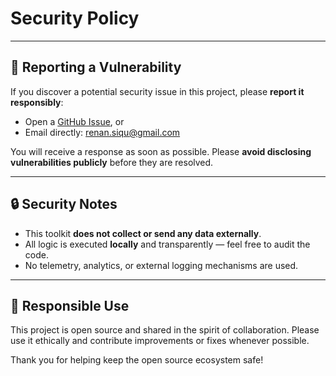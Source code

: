 # Security Policy
___

## 📢 Reporting a Vulnerability

If you discover a potential security issue in this project, please **report it responsibly**:

- Open a [GitHub Issue](https://github.com/renan-siqueira/rsazure-openai-toolkit/issues), or  
- Email directly: [renan.siqu@gmail.com](mailto:renan.siqu@gmail.com)

You will receive a response as soon as possible. Please **avoid disclosing vulnerabilities publicly** before they are resolved.
___

## 🔒 Security Notes

- This toolkit **does not collect or send any data externally**.
- All logic is executed **locally** and transparently — feel free to audit the code.
- No telemetry, analytics, or external logging mechanisms are used.
___

## 🤝 Responsible Use

This project is open source and shared in the spirit of collaboration.
Please use it ethically and contribute improvements or fixes whenever possible.

Thank you for helping keep the open source ecosystem safe!
